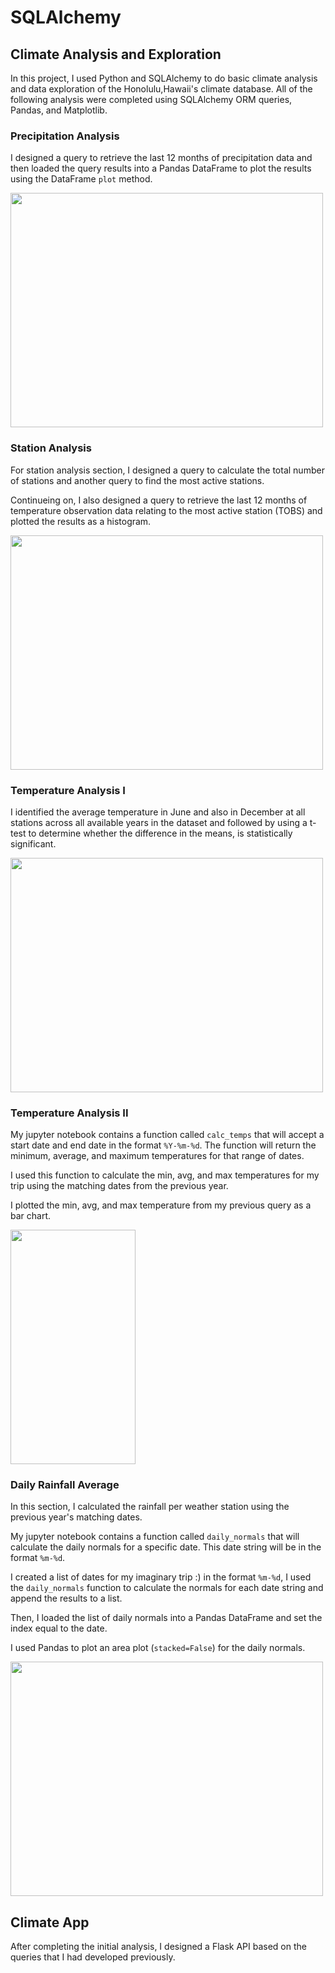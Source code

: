 # SQLAlchemy 

## Climate Analysis and Exploration

In this project, I used Python and SQLAlchemy to do basic climate analysis and data exploration of the Honolulu,Hawaii's climate database. All of the following analysis were completed using SQLAlchemy ORM queries, Pandas, and Matplotlib.

### Precipitation Analysis

I designed a query to retrieve the last 12 months of precipitation data and then loaded the query results into a Pandas DataFrame to plot the results using the DataFrame `plot` method.

<img src="https://user-images.githubusercontent.com/85004202/137277836-18d4ece1-f86b-4318-9477-86235ee55ad3.png" width="500" height="375">

### Station Analysis

For station analysis section, I designed a query to calculate the total number of stations and another query to find the most active stations.

Continueing on, I also designed a query to retrieve the last 12 months of temperature observation data relating to the most active station (TOBS) and plotted the results as a histogram.

<img src="https://user-images.githubusercontent.com/85004202/137289534-c772d249-bdaf-4b1c-b5ae-03c82d8b71a4.png" width="500" height="375">

### Temperature Analysis I

I identified the average temperature in June and also in December at all stations across all available years in the dataset and followed by using a t-test to determine whether the difference in the means, is statistically significant. 

<img src="https://user-images.githubusercontent.com/85004202/137278259-1daa50a0-0b2c-4179-b2b6-debbffcb95d2.png" width="500" height="375">

### Temperature Analysis II

My jupyter notebook contains a function called `calc_temps` that will accept a start date and end date in the format `%Y-%m-%d`. The function will return the minimum, average, and maximum temperatures for that range of dates.

I used this function to calculate the min, avg, and max temperatures for my trip using the matching dates from the previous year.

I plotted the min, avg, and max temperature from my previous query as a bar chart.

<img src="https://user-images.githubusercontent.com/85004202/137278320-09f999b1-1507-4044-991f-3eb963e0cf71.png" width="200" height="375">

### Daily Rainfall Average

In this section, I calculated the rainfall per weather station using the previous year's matching dates.

My jupyter notebook contains a function called `daily_normals` that will calculate the daily normals for a specific date. This date string will be in the format `%m-%d`.

I created a list of dates for my imaginary trip :) in the format `%m-%d`, I used the `daily_normals` function to calculate the normals for each date string and append the results to a list.

Then, I loaded the list of daily normals into a Pandas DataFrame and set the index equal to the date.

I used Pandas to plot an area plot (`stacked=False`) for the daily normals.

<img src="https://user-images.githubusercontent.com/85004202/137278377-bac74d1c-db21-4cf9-9587-2408d575e630.png" width="500" height="375">

## Climate App

After completing  the initial analysis, I designed a Flask API based on the queries that I had developed previously.
